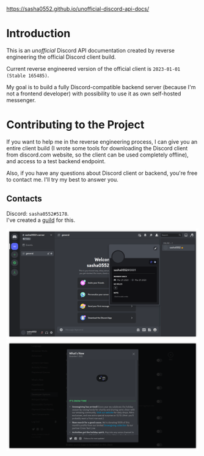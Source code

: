 https://sasha0552.github.io/unofficial-discord-api-docs/

# Introduction

This is an *unofficial* Discord API documentation created by reverse engineering the official Discord client build.

Current reverse engineered version of the official client is `2023-01-01 (Stable 165485)`.

My goal is to build a fully Discord-compatible backend server (because I'm not a frontend developer) with possibility to use it as own self-hosted messenger.  

# Contributing to the Project

If you want to help me in the reverse engineering process, I can give you an entire client build (I wrote some tools for downloading the Discord client from discord.com website, so the client can be used completely offline), and access to a test backend endpoint.  


Also, if you have any questions about Discord client or backend, you're free to contact me. I'll try my best to answer you.  

## Contacts

Discord: `sasha0552#5178`.  
I've created a [guild](https://discord.gg/SX8dvXuTfR) for this.  

![image](images/main-1.png)
![image](images/main-2.png)
